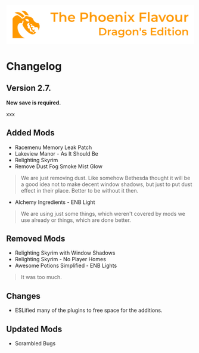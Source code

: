 ![image](images/Banner.webp)

# Changelog

## Version 2.7.

**New save is required.**

xxx

## Added Mods

* Racemenu Memory Leak Patch
* Lakeview Manor - As It Should Be
* Relighting Skyrim
* Remove Dust Fog Smoke Mist Glow
> We are just removing dust. Like somehow Bethesda thought it will be a good idea not to make decent window shadows, but just to put dust effect in their place. Better to be without it then.
* Alchemy Ingredients - ENB Light
> We are using just some things, which weren't covered by mods we use already or things, which are done better.

## Removed Mods

* Relighting Skyrim with Window Shadows
* Relighting Skyrim - No Player Homes
* Awesome Potions Simplified - ENB Lights
> It was too much.

## Changes

* ESLified many of the plugins to free space for the additions.


## Updated Mods

* Scrambled Bugs

